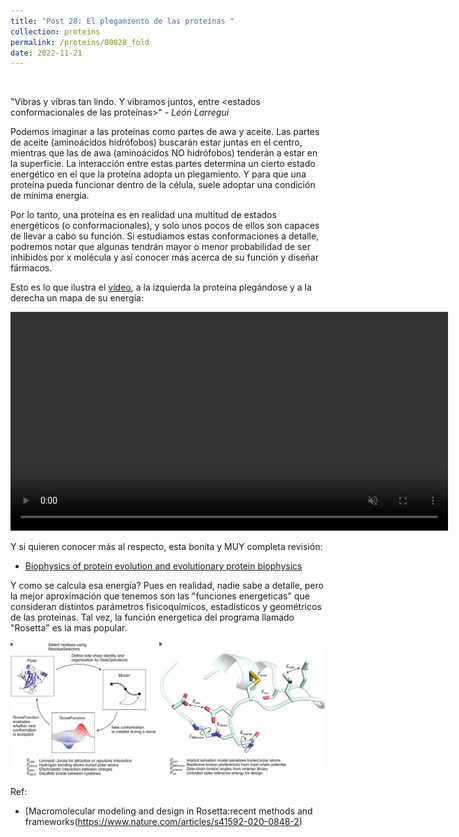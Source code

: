```yaml
---
title: "Post 28: El plegamiento de las proteínas "
collection: proteins
permalink: /proteins/00028_fold
date: 2022-11-21
---
```


&nbsp;


"Vibras y vibras tan lindo. Y vibramos juntos, entre <estados conformacionales de las proteínas>" - *León Larregui*

Podemos imaginar a las proteínas como partes de awa y aceite. Las partes de aceite (aminoácidos hidrófobos) buscarán estar juntas en el centro, mientras que las de awa (aminoácidos NO hidrófobos) tenderán a estar en la superficie. La interacción entre estas partes determina un cierto estado energético en el que la proteína adopta un plegamiento. Y para que una proteína pueda funcionar dentro de la célula, suele adoptar una condición de mínima energía. 

Por lo tanto, una proteína es en realidad una multitud de estados energéticos (o conformacionales), y solo unos pocos de ellos son capaces de llevar a cabo su función. Si estudiamos estas conformaciones a detalle, podremos notar que algunas tendrán mayor o menor probabilidad de ser inhibidos por x molécula y así conocer más acerca de su función y diseñar fármacos. 

Esto es lo que ilustra el [vídeo](https://youtu.be/YANAso8Jxrk), a la izquierda la proteína plegándose y a la derecha un mapa de su energía: 

<div>
<center>
<video width="700" autoplay="autoplay" loop="true" controls muted>
  <source src="/images/proteins/00027_energy.mp4" type="video/mp4">
  Your browser does not support the video tag.
</video>
</center>
</div>

Y si quieren conocer más al respecto, esta bonita y MUY completa revisión:
* [Biophysics of protein evolution and evolutionary protein biophysics](https://royalsocietypublishing.org/doi/10.1098/rsif.2014.0419)



Y como se calcula esa energía? Pues en realidad, nadie sabe a detalle, pero la mejor aproximación que tenemos son las "funciones energeticas" que consideran distintos parámetros fisicoquímicos, estadísticos y geométricos de las proteinas. Tal vez, la función energetica del programa llamado "Rosetta" es la mas popular.

![img](/images/proteins/00027_energy.jpg)

Ref: 

* [Macromolecular modeling and design in Rosetta:recent methods and frameworks(https://www.nature.com/articles/s41592-020-0848-2)




